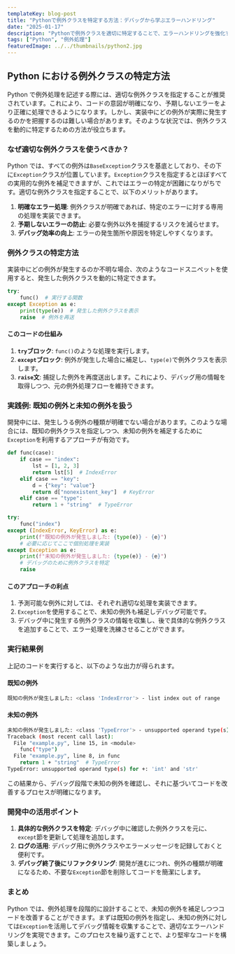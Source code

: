 ```yaml
---
templateKey: blog-post
title: "Pythonで例外クラスを特定する方法：デバッグから学ぶエラーハンドリング"
date: "2025-01-17"
description: "Pythonで例外クラスを適切に特定することで、エラーハンドリングを強化する方法について解説します。開発中に未知の例外に対応する実践的なアプローチも紹介。"
tags: ["Python", "例外処理"]
featuredImage: ../../thumbnails/python2.jpg
---
```


## Python における例外クラスの特定方法

Python で例外処理を記述する際には、適切な例外クラスを指定することが推奨されています。これにより、コードの意図が明確になり、予期しないエラーをより正確に処理できるようになります。しかし、実装中にどの例外が実際に発生するのかを把握するのは難しい場合があります。そのような状況では、例外クラスを動的に特定するための方法が役立ちます。

### なぜ適切な例外クラスを使うべきか？

Python では、すべての例外は`BaseException`クラスを基底としており、その下に`Exception`クラスが位置しています。`Exception`クラスを指定するとほぼすべての実用的な例外を補足できますが、これではエラーの特定が困難になりがちです。適切な例外クラスを指定することで、以下のメリットがあります。

1. **明確なエラー処理**: 例外クラスが明確であれば、特定のエラーに対する専用の処理を実装できます。
2. **予期しないエラーの防止**: 必要な例外以外を捕捉するリスクを減らせます。
3. **デバッグ効率の向上**: エラーの発生箇所や原因を特定しやすくなります。

### 例外クラスの特定方法

実装中にどの例外が発生するのか不明な場合、次のようなコードスニペットを使用すると、発生した例外クラスを動的に特定できます。

```python
try:
    func()  # 実行する関数
except Exception as e:
    print(type(e))  # 発生した例外クラスを表示
    raise  # 例外を再送
```

#### このコードの仕組み

1. **`try`ブロック**: `func()`のような処理を実行します。
2. **`except`ブロック**: 例外が発生した場合に補足し、`type(e)`で例外クラスを表示します。
3. **`raise`文**: 捕捉した例外を再度送出します。これにより、デバッグ用の情報を取得しつつ、元の例外処理フローを維持できます。

### 実践例: 既知の例外と未知の例外を扱う

開発中には、発生しうる例外の種類が明確でない場合があります。このような場合には、既知の例外クラスを指定しつつ、未知の例外を補足するために`Exception`を利用するアプローチが有効です。

```python
def func(case):
    if case == "index":
        lst = [1, 2, 3]
        return lst[5]  # IndexError
    elif case == "key":
        d = {"key": "value"}
        return d["nonexistent_key"]  # KeyError
    elif case == "type":
        return 1 + "string"  # TypeError

try:
    func("index")
except (IndexError, KeyError) as e:
    print(f"既知の例外が発生しました: {type(e)} - {e}")
    # 必要に応じてここで個別処理を実装
except Exception as e:
    print(f"未知の例外が発生しました: {type(e)} - {e}")
    # デバッグのために例外クラスを特定
    raise
```

#### このアプローチの利点

1. 予測可能な例外に対しては、それぞれ適切な処理を実装できます。
2. `Exception`を使用することで、未知の例外も補足しデバッグ可能です。
3. デバッグ中に発生する例外クラスの情報を収集し、後で具体的な例外クラスを追加することで、エラー処理を洗練させることができます。

### 実行結果例

上記のコードを実行すると、以下のような出力が得られます。

#### 既知の例外

```bash
既知の例外が発生しました: <class 'IndexError'> - list index out of range
```

#### 未知の例外

```bash
未知の例外が発生しました: <class 'TypeError'> - unsupported operand type(s) for +: 'int' and 'str'
Traceback (most recent call last):
  File "example.py", line 15, in <module>
    func("type")
  File "example.py", line 8, in func
    return 1 + "string"  # TypeError
TypeError: unsupported operand type(s) for +: 'int' and 'str'
```

この結果から、デバッグ段階で未知の例外を確認し、それに基づいてコードを改善するプロセスが明確になります。

### 開発中の活用ポイント

1. **具体的な例外クラスを特定**: デバッグ中に確認した例外クラスを元に、`except`節を更新して処理を追加します。
2. **ログの活用**: デバッグ用に例外クラスやエラーメッセージを記録しておくと便利です。
3. **デバッグ終了後にリファクタリング**: 開発が進むにつれ、例外の種類が明確になるため、不要な`Exception`節を削除してコードを簡潔にします。

### まとめ

Python では、例外処理を段階的に設計することで、未知の例外を補足しつつコードを改善することができます。まずは既知の例外を指定し、未知の例外に対しては`Exception`を活用してデバッグ情報を収集することで、適切なエラーハンドリングを実現できます。このプロセスを繰り返すことで、より堅牢なコードを構築しましょう。
